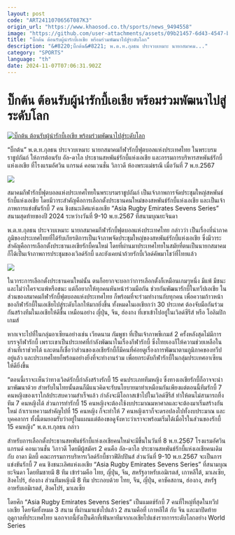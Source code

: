 ```yaml
---
layout: post
code: "ART2411070656T087K3"
origin_url: "https://www.khaosod.co.th/sports/news_9494558"
image: "https://github.com/user-attachments/assets/09b21457-6d43-4547-b013-d75a60a122d8"
title: "บิ๊กต้น ต้อนรับผู้นำรักบี้เอเชีย พร้อมร่วมพัฒนาไปสู่ระดับโลก"
description: "&#8220;บิ๊กต้น&#8221; พ.ต.ท.กุลธน ประจวบเหมาะ นายกสมาคม..."
category: "SPORTS"
language: "th"
date: 2024-11-07T07:06:31.902Z
---
```


# บิ๊กต้น ต้อนรับผู้นำรักบี้เอเชีย พร้อมร่วมพัฒนาไปสู่ระดับโลก

[![บิ๊กต้น ต้อนรับผู้นำรักบี้เอเชีย พร้อมร่วมพัฒนาไปสู่ระดับโลก](https://www.khaosod.co.th/wpapp/uploads/2024/11/tyr.jpg "บิ๊กต้น ต้อนรับผู้นำรักบี้เอเชีย พร้อมร่วมพัฒนาไปสู่ระดับโลก")](https://www.khaosod.co.th/wpapp/uploads/2024/11/tyr.jpg)

“บิ๊กต้น” พ.ต.ท.กุลธน ประจวบเหมาะ นายกสมาคมกีฬารักบี้ฟุตบอลแห่งประเทศไทย ในพระบรมราชูปถัมภ์ ให้การต้อนรับ อัล-ดาไล ประธานสหพันธ์รักบี้แห่งเอเชีย และกรรมการบริหารสหพันธ์รักบี้แห่งเอเชีย ที่โรงแรมอัศวิน แกรนด์ คอนเวนชั่น วิภาวดี ห้องพระแม่ธรณี เมื่อวันที่ 7 พ.ย.2567

![](https://www.khaosod.co.th/wpapp/uploads/2024/11/S__8880208_0.jpg)

สมาคมกีฬารักบี้ฟุตบอลแห่งประเทศไทยในพระบรมราชูปถัมภ์ เป็นเจ้าภาพการจัดประชุมใหญ่สหพันธ์รักบี้แห่งเอเชีย โดยมีวาระสำคัญคือการเลือกตั้งประธานคนใหม่ของสหพันธ์รักบี้แห่งเอเชีย และเป็นเจ้าภาพการแข่งขันรักบี้ 7 คน ชิงชนะเลิศแห่งเอเชีย “Asia Rugby Emirates Sevens Series” สนามสุดท้ายของปี 2024 ระหว่างวันที่ 9-10 พ.ย.2567 ที่สนามบุณยะจินดา

พ.ต.ท.กุลธน ประจวบเหมาะ นายกสมาคมกีฬารักบี้ฟุตบอลแห่งประเทศไทย กล่าวว่า เป็นเรื่องที่น่าภาคภูมิของประเทศไทยที่ได้รับเกียรติการเป็นเจ้าภาพจัดประชุมใหญ่ของสหพันธ์รักบี้แห่งเอเชีย ซึ่งมีวาระสำคัญคือการเลือกตั้งประธานเอเชียรักบี้คนใหม่ โดยที่ผ่านมาประเทศไทยในสมัยที่ตนเป็นนายกสมาคมก็ได้เป็นเจ้าภาพการประชุมของเวิลด์รักบี้ และยังเคยนำถ้วยรักบี้เวิลด์คัพมาโชว์ที่ไทยแล้ว

![](https://www.khaosod.co.th/wpapp/uploads/2024/11/S__8880207_0.jpg)

ในวาระการเลือกตั้งประธานคนใหม่นั้น ตนก็อยากจะบอกว่าการเลือกตั้งก็เหมือนเกมๆหนึ่ง มีแพ้ มีชนะ และไม่ว่าใครจะแพ้หรือชนะ แต่ก็อยากให้ทุกคนหันหน้าร่วมมือกัน ช่วยกันพัฒนารักบี้ในทวีปเอเชีย ในส่วนของสมาคมกีฬารักบี้ฟุตบอลแห่งประเทศไทย ก็พร้อมที่จะร่วมทำงานกับทุกคน เพื่อความก้าวหน้าของกีฬารักบี้ในเอเชียไปสู่ระดับโลกให้มากยิ่งขึ้น ทั้งหมดในเอเชียกว่า 30 ประเทศ ต้องจับมือกันร่วมกันสร้างทีมในเอเชียให้ดีขึ้น เหมือนอย่าง ญี่ปุ่น, จีน, ฮ่องกง ที่เขาเข้าไปอยู่ในเวิลด์ซีรีส์ หรือ โอลิมปิกเกมส์

หากเจาะไปที่ในกลุ่มอาเซียนอย่างเช่น เวียดนาม กัมพูชา ที่เป็นเจ้าภาพซีเกมส์ 2 ครั้งหลังสุดไม่มีการบรรจุกีฬารักบี้ เพราะเขาเป็นประเทศที่กำลังพัฒนาในเรื่องกีฬารักบี้ ซึ่งไทยเองก็ให้ความช่วยเหลือในส่วนที่เราช่วยได้ และตนก็เชื่อว่าส่วนของเอเชียรักบี้ก็มีคนที่ค่อยดูเรื่องการพัฒนาตามภูมิภาคของทวีปอยู่แล้ว และประเทศไทยก็พร้อมอย่างยิ่งที่จะทำงานร่วม เพื่อยกระดับกีฬารักบี้ในกลุ่มประเทศอาเซียนให้ดียิ่งขึ้น

“ตอนนี้เราจะเห็นว่าทางเวิลด์รักบี้กำลังสร้างรักบี้ 15 คนประเภททีมหญิง ซึ่งทางเอเชียรักบี้ก็อาจจะนำมาพัฒนาด้วย สำหรับในไทยนั้นตนก็มีแนวคิดจะรับนโยบายมาทำเหมือนกันเพียงแต่ตอนนี้ทีมรักบี้ 7 คนหญิงของเราใกล้ประสบความสำเร็จแล้ว กำลังจะมีโอกาสเข้าไปในเวิลด์ซีรีส์ ทำให้ตนไม่สามารถทิ้งทีม 7 คนหญิงได้ ส่วนการทำรักบี้ 15 คนหญิงจะต้องใช้งบประมาณมหาศาลและจะต้องมาเริ่มสร้างกันใหม่ ถ้าเราเทความสำคัญไปที่ 15 คนหญิง ก็จะทำให้ 7 คนหญิงเราก็จะดรอปลงไปทั้งงบประมาณ และ บุคคลากร ทั้งนี้ตนยอมรับว่าอยู่ในแผนแต่ต้องขอดูจังหวะว่าเราจะพร้อมเริ่มได้เมื่อไรในส่วนของรักบี้ 15 คนหญิง” พ.ต.ท.กุลธน กล่าว

สำหรับการเลือกตั้งประธานสหพันธ์รักบี้แห่งเอเชียคนใหม่จะมีขึ้นในวันที่ 8 พ.ย.2567 โรงแรมอัศวิน แกรนด์ คอนเวนชั่น วิภาวดี โดยมีผู้สมัคร 2 คนคือ อัล-ดาไล ประธานสหพันธ์รักบี้แห่งเอเชียคนเดิม กับ อาดา มิลบี้ คณะกรรมการบริหารเวิลด์รักบี้ชาวฟิลิปปินส์ ส่วนวันที่ 9-10 พ.ย.2567 จะเป็นการแข่งขันรักบี้ 7 คน ชิงชนะเลิศแห่งเอเชีย “Asia Rugby Emirates Sevens Series” ที่สนามบุณยะจินดา โดยทีมชายมี 8 ทีม เข้าร่วมคือ ไทย, ญี่ปุ่น, จีน, สหรัฐอาหรับเอมิเรตส์, เกาหลีใต้, มาเลเซีย, สิงคโปร์, ฮ่องกง ส่วนทีมหญิงมี 8 ทีม ประกอบด้วย ไทย, จีน, ญี่ปุ่น, คาซัคสถาน, ฮ่องกง, สหรัฐอาหรับเอมิเรตส์, สิงคโปร์, มาเลเซีย

โดยศึก “Asia Rugby Emirates Sevens Series” เป็นแมตช์รักบี้ 7 คนที่ใหญ่ที่สุดในทวีปเอเชีย โดยจัดทั้งหมด 3 สนาม ที่ผ่านมาแข่งไปแล้ว 2 สนามคือที่ เกาหลีใต้ กับ จีน และมาปิดท้ายฤดูกาลที่ประเทศไทย นอกจากนี้ยังเป็นศึกที่เฟ้นหาทีมจากเอเชียไปแข่งรายการระดับโลกอย่าง World Series